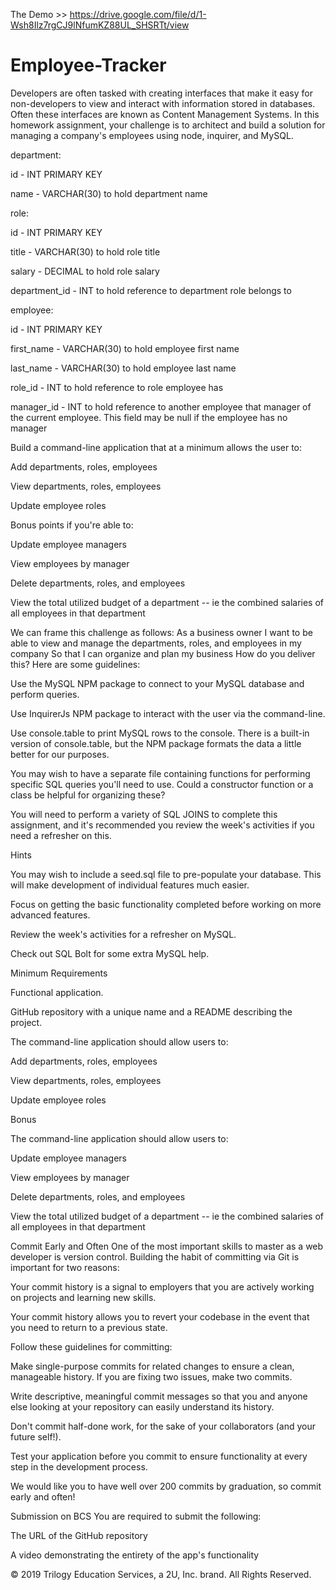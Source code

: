 
The Demo >>    https://drive.google.com/file/d/1-Wsh8Ilz7rgCJ9lNfumKZ88UL_SHSRTt/view



# Employee-Tracker
Developers are often tasked with creating interfaces that make it easy for non-developers to view and interact with information stored in databases. Often these interfaces are known as Content Management Systems. In this homework assignment, your challenge is to architect and build a solution for managing a company's employees using node, inquirer, and MySQL.

department:


id - INT PRIMARY KEY

name - VARCHAR(30) to hold department name



role:


id - INT PRIMARY KEY

title -  VARCHAR(30) to hold role title

salary -  DECIMAL to hold role salary

department_id -  INT to hold reference to department role belongs to



employee:


id - INT PRIMARY KEY

first_name - VARCHAR(30) to hold employee first name

last_name - VARCHAR(30) to hold employee last name

role_id - INT to hold reference to role employee has

manager_id - INT to hold reference to another employee that manager of the current employee. This field may be null if the employee has no manager



Build a command-line application that at a minimum allows the user to:


Add departments, roles, employees


View departments, roles, employees


Update employee roles


Bonus points if you're able to:


Update employee managers


View employees by manager


Delete departments, roles, and employees


View the total utilized budget of a department -- ie the combined salaries of all employees in that department


We can frame this challenge as follows:
As a business owner
I want to be able to view and manage the departments, roles, and employees in my company
So that I can organize and plan my business
How do you deliver this? Here are some guidelines:


Use the MySQL NPM package to connect to your MySQL database and perform queries.


Use InquirerJs NPM package to interact with the user via the command-line.


Use console.table to print MySQL rows to the console. There is a built-in version of console.table, but the NPM package formats the data a little better for our purposes.


You may wish to have a separate file containing functions for performing specific SQL queries you'll need to use. Could a constructor function or a class be helpful for organizing these?


You will need to perform a variety of SQL JOINS to complete this assignment, and it's recommended you review the week's activities if you need a refresher on this.




Hints


You may wish to include a seed.sql file to pre-populate your database. This will make development of individual features much easier.


Focus on getting the basic functionality completed before working on more advanced features.


Review the week's activities for a refresher on MySQL.


Check out SQL Bolt for some extra MySQL help.



Minimum Requirements


Functional application.


GitHub repository with a unique name and a README describing the project.


The command-line application should allow users to:


Add departments, roles, employees


View departments, roles, employees


Update employee roles





Bonus


The command-line application should allow users to:


Update employee managers


View employees by manager


Delete departments, roles, and employees


View the total utilized budget of a department -- ie the combined salaries of all employees in that department





Commit Early and Often
One of the most important skills to master as a web developer is version control. Building the habit of committing via Git is important for two reasons:


Your commit history is a signal to employers that you are actively working on projects and learning new skills.


Your commit history allows you to revert your codebase in the event that you need to return to a previous state.


Follow these guidelines for committing:


Make single-purpose commits for related changes to ensure a clean, manageable history. If you are fixing two issues, make two commits.


Write descriptive, meaningful commit messages so that you and anyone else looking at your repository can easily understand its history.


Don't commit half-done work, for the sake of your collaborators (and your future self!).


Test your application before you commit to ensure functionality at every step in the development process.


We would like you to have well over 200 commits by graduation, so commit early and often!

Submission on BCS
You are required to submit the following:


The URL of the GitHub repository


A video demonstrating the entirety of the app's functionality



© 2019 Trilogy Education Services, a 2U, Inc. brand. All Rights Reserved.